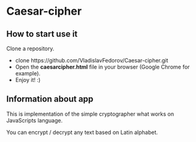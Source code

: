 # Caesar-cipher

<h2>How to start use it</h2>
<p>Clone a repository.</p>
<ul>
    <li>clone https://github.com/VladislavFedorov/Caesar-cipher.git</li>
    <li>Open the <b>caesarcipher.html</b> file in your browser (Google Chrome for example).</li>
    <li>Enjoy it! :)</li>
</ul>

<h2>Information about app</h2>
<p>This is implementation of the simple cryptographer what works on JavaScripts language.</p>
<p>You can encrypt / decrypt any text based on Latin alphabet.</p>
